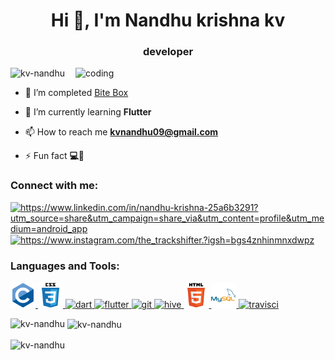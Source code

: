 <h1 align="center">Hi 👋, I'm Nandhu krishna kv</h1>
<h3 align="center">developer</h3>
<img align="right" alt="coding"width="400" src"![image](https://github.com/kv-nandhu/kv-nandhu/assets/141384873/fc1eb9e2-f283-4c81-976b-0f0ea42ba268)
">

<p align="left"> <img src="https://komarev.com/ghpvc/?username=kv-nandhu&label=Profile%20views&color=0e75b6&style=flat" alt="kv-nandhu" /> </p>

- 🔭 I’m completed [Bite Box](https://play.google.com/store/apps/details?id=com.application.bitebox)

- 🌱 I’m currently learning **Flutter**

- 📫 How to reach me **kvnandhu09@gmail.com**

- ⚡ Fun fact **💻💪**

<h3 align="left">Connect with me:</h3>
<p align="left">
<a href="https://linkedin.com/in/https://www.linkedin.com/in/nandhu-krishna-25a6b3291?utm_source=share&utm_campaign=share_via&utm_content=profile&utm_medium=android_app" target="blank"><img align="center" src="https://raw.githubusercontent.com/rahuldkjain/github-profile-readme-generator/master/src/images/icons/Social/linked-in-alt.svg" alt="https://www.linkedin.com/in/nandhu-krishna-25a6b3291?utm_source=share&utm_campaign=share_via&utm_content=profile&utm_medium=android_app" height="30" width="40" /></a>
<a href="https://instagram.com/https://www.instagram.com/the_trackshifter.?igsh=bgs4znhinmnxdwpz" target="blank"><img align="center" src="https://raw.githubusercontent.com/rahuldkjain/github-profile-readme-generator/master/src/images/icons/Social/instagram.svg" alt="https://www.instagram.com/the_trackshifter.?igsh=bgs4znhinmnxdwpz" height="30" width="40" /></a>
</p>

<h3 align="left">Languages and Tools:</h3>
<p align="left"> <a href="https://www.cprogramming.com/" target="_blank" rel="noreferrer"> <img src="https://raw.githubusercontent.com/devicons/devicon/master/icons/c/c-original.svg" alt="c" width="40" height="40"/> </a> <a href="https://www.w3schools.com/css/" target="_blank" rel="noreferrer"> <img src="https://raw.githubusercontent.com/devicons/devicon/master/icons/css3/css3-original-wordmark.svg" alt="css3" width="40" height="40"/> </a> <a href="https://dart.dev" target="_blank" rel="noreferrer"> <img src="https://www.vectorlogo.zone/logos/dartlang/dartlang-icon.svg" alt="dart" width="40" height="40"/> </a> <a href="https://flutter.dev" target="_blank" rel="noreferrer"> <img src="https://www.vectorlogo.zone/logos/flutterio/flutterio-icon.svg" alt="flutter" width="40" height="40"/> </a> <a href="https://git-scm.com/" target="_blank" rel="noreferrer"> <img src="https://www.vectorlogo.zone/logos/git-scm/git-scm-icon.svg" alt="git" width="40" height="40"/> </a> <a href="https://hive.apache.org/" target="_blank" rel="noreferrer"> <img src="https://www.vectorlogo.zone/logos/apache_hive/apache_hive-icon.svg" alt="hive" width="40" height="40"/> </a> <a href="https://www.w3.org/html/" target="_blank" rel="noreferrer"> <img src="https://raw.githubusercontent.com/devicons/devicon/master/icons/html5/html5-original-wordmark.svg" alt="html5" width="40" height="40"/> </a> <a href="https://www.mysql.com/" target="_blank" rel="noreferrer"> <img src="https://raw.githubusercontent.com/devicons/devicon/master/icons/mysql/mysql-original-wordmark.svg" alt="mysql" width="40" height="40"/> </a> <a href="https://travis-ci.org" target="_blank" rel="noreferrer"> <img src="https://www.vectorlogo.zone/logos/travis-ci/travis-ci-icon.svg" alt="travisci" width="40" height="40"/> </a> </p>

<p><img align="left" src="https://github-readme-stats.vercel.app/api/top-langs?username=kv-nandhu&show_icons=true&locale=en&layout=compact" alt="kv-nandhu" /></p>

<p>&nbsp;<img align="center" src="https://github-readme-stats.vercel.app/api?username=kv-nandhu&show_icons=true&locale=en" alt="kv-nandhu" /></p>

<p><img align="center" src="https://github-readme-streak-stats.herokuapp.com/?user=kv-nandhu&" alt="kv-nandhu" /></p>

